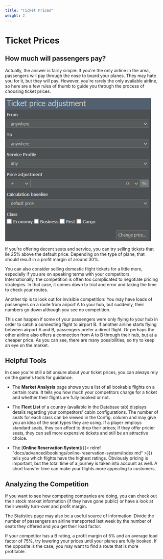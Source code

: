 ```yaml
---
title: "Ticket Prices"
weight: 2
---
```


# Ticket Prices

## How much will passengers pay?

Actually, the answer is fairly simple: If you're the only airline in the area, passengers will pay through the nose to board your planes. They may hate you for it, but they will pay. However, you're rarely the only available airline, so here are a few rules of thumb to guide you through the process of choosing ticket prices.

![Pricing Menu (Commercial Tab)](pricing_01.png "Pricing Menu")

If you're offering decent seats and service, you can try selling tickets that lie 25% above the default price. Depending on the type of plane, that should result in a profit margin of around 30%.

You can also consider selling domestic flight tickets for a little more, especially if you are on speaking terms with your competitors. Internationally, the competition is often too complicated to negotiate pricing strategies. In that case, it comes down to trial and error and taking the time to check your routes.

Another tip is to look out for invisible competition: You may have loads of passengers on a route from airport A to your hub, but suddenly, their numbers go down although you see no competition.

This can happen if some of your passengers were only flying to your hub in order to catch a connecting flight to airport B. If another airline starts flying between airport A and B, passengers prefer a direct flight. Or perhaps the other airline also offers a connection from A to B through their hub, but at a cheaper price. As you can see, there are many possibilities, so try to keep an eye on the market.

## Helpful Tools

In case you're still a bit unsure about your ticket prices, you can always rely on the game's tools for guidance.

* The **Market Analysis** page shows you a list of all bookable flights on a certain route. It tells you how much your competitors charge for a ticket and whether their flights are fully booked or not.

* The **Fleet List** of a country (available in the Database tab) displays details regarding your competitors' cabin configurations. The number of seats for each class can be viewed in the Config. column and may give you an idea of the seat types they are using. If a player employs standard seats, they can afford to drop their prices; if they offer pricier seats, they can sell more expensive tickets and still be an attractive choice.

* The [**Online Reservation System**]({{< relref "docs/advanced/bookings/online-reservation-system/index.md" >}}) tells you which flights have the highest ratings. Obviously pricing is important, but the total time of a journey is taken into account as well. A short transfer time can make your flights more appealing to customers.

## Analyzing the Competition

If you want to see how competing companies are doing, you can check out their stock market information (if they have gone public) or have a look at their weekly turn-over and profit margin.

The Statistics page may also be a useful source of information: Divide the number of passengers an airline transported last week by the number of seats they offered and you get their load factor.

If your competitor has a B rating, a profit margin of 5% and an average load factor of 75%, try lowering your prices until your planes are fully booked. If the opposite is the case, you may want to find a route that is more profitable.
